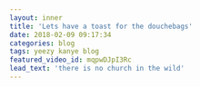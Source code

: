 ```yaml
---
layout: inner
title: 'Lets have a toast for the douchebags'
date: 2018-02-09 09:17:34
categories: blog 
tags: yeezy kanye blog
featured_video_id: mqpwDJpI3Rc
lead_text: 'there is no church in the wild'
---
```


